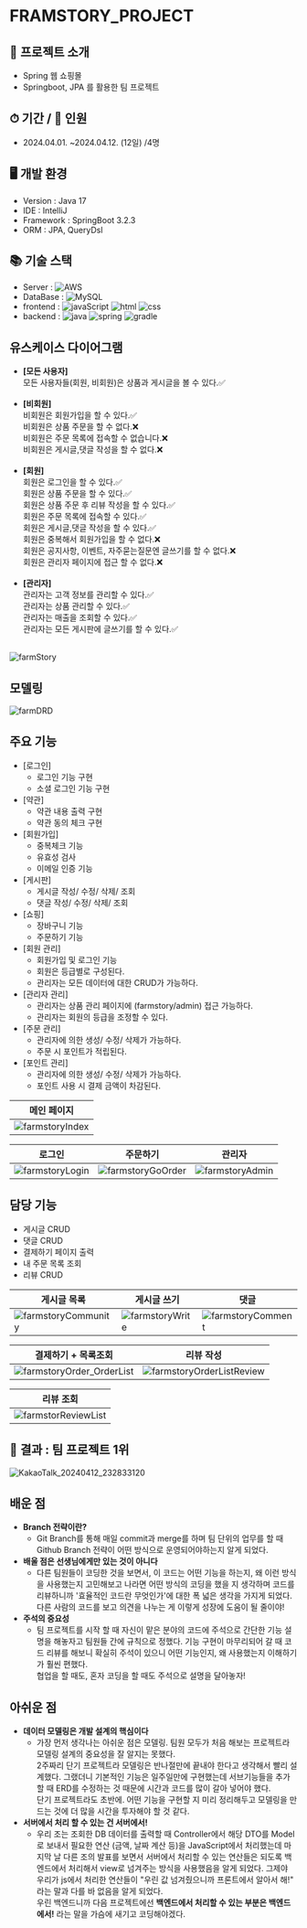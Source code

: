 # FRAMSTORY_PROJECT


## 🛒 프로젝트 소개
- Spring 웹 쇼핑몰
- Springboot, JPA 를 활용한 팀 프로젝트
  
## ⏱ 기간 / 👫 인원
- 2024.04.01. ~2024.04.12. (12일) /4명

## 🖥 개발 환경
- Version : Java 17
- IDE : IntelliJ
- Framework : SpringBoot 3.2.3
- ORM : JPA, QueryDsl
  
## 📚 기술 스택
- Server : 	![AWS](https://img.shields.io/badge/Amazon_AWS-FF9900?style=for-the-badge&logo=amazonaws&logoColor=white)
- DataBase : ![MySQL](https://img.shields.io/badge/MySQL-4479A1?style=for-the-badge&logo=mysql&logoColor=white)
- frontend : ![javaScript](https://img.shields.io/badge/JavaScript-F7DF1E?style=for-the-badge&logo=JavaScript&logoColor=white) ![html](https://img.shields.io/badge/HTML-239120?style=for-the-badge&logo=html5&logoColor=white)  ![css](https://img.shields.io/badge/CSS-1572B6?&style=for-the-badge&logo=css3&logoColor=white)
- backend : ![java](https://img.shields.io/badge/Java-007396?style=for-the-badge&logo=openjdk&logoColor=white) ![spring](https://img.shields.io/badge/Spring-6DB33F?style=for-the-badge&logo=spring&logoColor=white) ![gradle](https://img.shields.io/badge/Gradle-02303A.svg?style=for-the-badge&logo=Gradle&logoColor=white)

## 유스케이스 다이어그램
- **[모든 사용자]** <br/>
모든 사용자들(회원, 비회원)은 상품과 게시글을 볼 수 있다.✅<br/><br/>
- **[비회원]** <br/>
비회원은 회원가입을 할 수 있다.✅<br/>
비회원은 상품 주문을 할 수 없다.❌<br/>
비회원은 주문 목록에 접속할 수 없습니다.❌<br/>
비회원은 게시글,댓글 작성을 할 수 없다.❌<br/><br/>
- **[회원]** <br/>
회원은 로그인을 할 수 있다.✅<br/>
회원은 상품 주문을 할 수  있다.✅<br/>
회원은 상품 주문 후 리뷰 작성을 할 수 있다.✅<br/>
회원은 주문 목록에 접속할 수 있다.✅<br/>
회원은 게시글,댓글 작성을 할 수 있다.✅<br/>
회원은 중복해서 회원가입을 할 수 없다.❌<br/>
회원은 공지사항, 이벤트, 자주묻는질문엔 글쓰기를 할 수 없다.❌<br/>
회원은 관리자 페이지에 접근 할 수 없다.❌<br/><br/>
- **[관리자]** <br/>
관리자는 고객 정보를 관리할 수 있다.✅<br/>
관리자는 상품 관리할 수 있다.✅<br/>
관리자는 매출을 조회할 수 있다.✅<br/>
관리자는 모든 게시판에 글쓰기를 할 수 있다.✅<br/><br/>

![farmStory](https://github.com/linma21/farmstory/assets/154877422/c94893f0-6553-4237-aa5b-8330d81b420a)

## 모델링 
![farmDRD](https://github.com/linma21/farmstory/assets/154877422/0d529357-4f33-4c3d-8eee-75032b42b403)
  
## 주요 기능
- [로그인]
	- 로그인 기능 구현
	- 소셜 로그인 기능 구현
- [약관]
	- 약관 내용 출력 구현
	- 약관 동의 체크 구현
- [회원가입]
	- 중복체크 기능
	- 유효성 검사
	- 이메일 인증 기능
- [게시판]
	- 게시글 작성/ 수정/ 삭제/ 조회
   	- 댓글 작성/ 수정/ 삭제/ 조회
- [쇼핑]
	- 장바구니 기능
	- 주문하기 기능
- [회원 관리]
	- 회원가입 및 로그인 기능
	- 회원은 등급별로 구성된다.
	- 관리자는 모든 데이터에 대한 CRUD가 가능하다.
- [관리자 관리]
	- 관리자는 상품 관리 페이지에 (farmstory/admin) 접근 가능하다.
	- 관리자는 회원의 등급을 조정할 수 있다.
- [주문 관리]
	- 관리자에 의한 생성/ 수정/ 삭제가 가능하다.
	- 주문 시 포인트가 적립된다.
- [포인트 관리]
	- 관리자에 의한 생성/ 수정/ 삭제가 가능하다.
	- 포인트 사용 시 결제 금액이 차감된다.

|  메인 페이지                                                                                                             |
|---------------------------------------------------------------------------------------------------------------|
| ![farmstoryIndex](https://github.com/linma21/farmstory/assets/154877422/714b513d-cd05-47c5-86a3-df1117bdcf2d) |

| 로그인                                                                                                        | 주문하기                                                                                                        | 관리자                                                                                                        |
|---------------------------------------------------------------------------------------------------------------|-----------------------------------------------------------------------------------------------------------------|---------------------------------------------------------------------------------------------------------------|
| ![farmstoryLogin](https://github.com/linma21/farmstory/assets/154877422/b7e6a146-16a2-4547-bf9a-f2711b6b27e5) | ![farmstoryGoOrder](https://github.com/linma21/farmstory/assets/154877422/f5e6c38e-beca-4c62-b0a3-89dedbc76539) | ![farmstoryAdmin](https://github.com/linma21/farmstory/assets/154877422/e3bab38e-6c83-4072-b96f-db0c057110e2) |

## 담당 기능
- 게시글 CRUD
- 댓글 CRUD
- 결제하기 페이지 출력
- 내 주문 목록 조회
- 리뷰 CRUD

| 게시글 목록                                                                                                       | 게시글 쓰기                                                                                                   | 댓글                                                                                                            |
|-------------------------------------------------------------------------------------------------------------------|---------------------------------------------------------------------------------------------------------------|-----------------------------------------------------------------------------------------------------------------|
| ![farmstoryCommunity](https://github.com/linma21/farmstory/assets/154877422/4cf923e7-bb82-4d59-9841-480be7c88618) | ![farmstoryWrite](https://github.com/linma21/farmstory/assets/154877422/387ae920-d8f8-47de-8592-85766232efb2) | ![farmstoryComment](https://github.com/linma21/farmstory/assets/154877422/15959c85-b0cf-457d-834d-1a1af03a744c) |

| 결제하기 + 목록조회                                                                                                     | 리뷰 작성                                                                                                               |
|-------------------------------------------------------------------------------------------------------------------------|-------------------------------------------------------------------------------------------------------------------------|
| ![farmstoryOrder_OrderList](https://github.com/linma21/farmstory/assets/154877422/5f786724-44cc-4037-960f-4b7ffa93b957) | ![farmstoryOrderListReview](https://github.com/linma21/farmstory/assets/154877422/ab328947-a391-4f22-906e-0248dffd22c9) |

| 리뷰 조회                                                                                                         |
|-------------------------------------------------------------------------------------------------------------------|
| ![farmstorReviewList](https://github.com/linma21/farmstory/assets/154877422/b9ddfdb8-f7eb-45ba-a1f3-f03e2c7e1b54) |

## 🏅 결과 : 팀 프로젝트 1위
![KakaoTalk_20240412_232833120](https://github.com/linma21/farmstory/assets/154877422/8eed6fcc-0695-44ca-885a-9bbe47f0c1ac)


## 배운 점
- **Branch 전략이란?**
	- Git Branch를 통해 매일 commit과 merge를 하며 팀 단위의 업무를 할 때 Github Branch 전략이 어떤 방식으로 운영되어야하는지 알게 되었다.
- **배울 점은 선생님에게만 있는 것이 아니다**
	- 다른 팀원들이 코딩한 것을 보면서, 이 코드는 어떤 기능을 하는지, 왜 이런 방식을 사용했는지 고민해보고 나라면 어떤 방식의 코딩을 했을 지 생각하며 코드를 리뷰하니까 '효율적인 코드란 무엇인가'에 대한 폭 넓은 생각을 가지게 되었다.<br> 다른 사람의 코드를 보고 의견을 나누는 게 이렇게 성장에 도움이 될 줄이야!
 - **주석의 중요성**
 	- 팀 프로젝트를 시작 할 때 자신이 맡은 분야의 코드에 주석으로 간단한 기능 설명을 해놓자고 팀원들 간에 규칙으로 정했다. 기능 구현이 마무리되어 갈 때 코드 리뷰를 해보니 확실히 주석이 있으니 어떤 기능인지, 왜 사용했는지 이해하기가 훨씬 편했다.<br> 협업을 할 때도, 혼자 코딩을 할 때도 주석으로 설명을 달아놓자!
## 아쉬운 점
- **데이터 모델링은 개발 설계의 핵심이다**
	- 가장 먼저 생각나는 아쉬운 점은 모델링. 팀원 모두가 처음 해보는 프로젝트라 모델링 설계의 중요성을 잘 알지는 못했다.<br>
 2주짜리 단기 프로젝트라 모델링은 반나절만에 끝내야 한다고 생각해서 빨리 설계했다. 그랬더니 기본적인 기능은 일주일만에 구현했는데 서브기능들을 추가할 때 ERD를 수정하는 것 때문에 시간과 코드를 많이 갈아 넣어야 했다.<br>
 단기 프로젝트라도 초반에. 어떤 기능을 구현할 지 미리 정리해두고 모델링을 만드는 것에 더 많을 시간을 투자해야 할 것 같다.
- **서버에서 처리 할 수 있는 건 서버에서!**
	- 우리 조는 조회한 DB 데이터를 출력할 때 Controller에서 해당 DTO를 Model로 보내서 필요한 연산 (금액, 날짜 계산 등)을 JavaScript에서 처리했는데 마지막 날 다른 조의 발표를 보면서 서버에서 처리할 수 있는 연산들은 되도록 백엔드에서 처리해서 view로 넘겨주는 방식을 사용했음을 알게 되었다. 그제야 우리가 js에서 처리한 연산들이 "우린 값 넘겨줬으니까 프론트에서 알아서 해!" 라는 말과 다를 바 없음을 알게 되었다.<br> 우린 백엔드니까 다음 프로젝트에선 **백엔드에서 처리할 수 있는 부분은 백엔드에서!** 라는 말을 가슴에 새기고 코딩해야겠다.     
